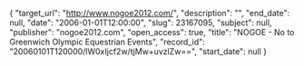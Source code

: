 {
  "target_url": "http://www.nogoe2012.com/", 
  "description": "", 
  "end_date": null, 
  "date": "2006-01-01T12:00:00", 
  "slug": 23167095, 
  "subject": null, 
  "publisher": "nogoe2012.com", 
  "open_access": true, 
  "title": "NOGOE - No to Greenwich Olympic Equestrian Events", 
  "record_id": "20060101T120000/lW0xIjcf2w/tjMw+uvzlZw==", 
  "start_date": null
}


